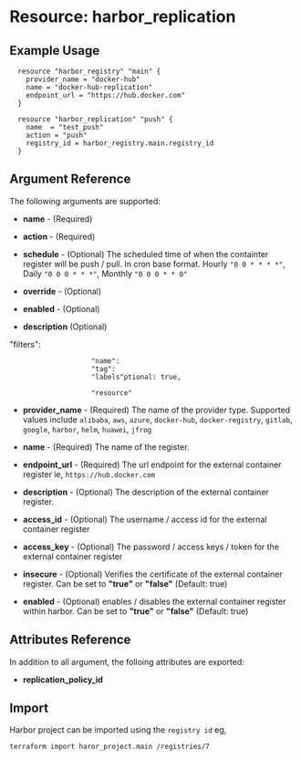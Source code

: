 # Resource: harbor_replication



## Example Usage

```hcl
  resource "harbor_registry" "main" {
	provider_name = "docker-hub"
	name = "docker-hub-replication"
	endpoint_url = "https://hub.docker.com"
  }

  resource "harbor_replication" "push" {
	name  = "test_push"
	action = "push"
	registry_id = harbor_registry.main.registry_id
  }
```

## Argument Reference
The following arguments are supported:

* **name** - (Required)

* **action** - (Required)

* **schedule** - (Optional) The scheduled time of when the containter register will be push / pull. In cron base format. Hourly `"0 0 * * * *"`, Daily `"0 0 0 * * *"`, Monthly `"0 0 0 * * 0"`
* **override** - (Optional)
* **enabled** - (Optional)
* **description** (Optional)	

"filters":
				
						"name":
						"tag": 
						"labels"ptional: true,
			
						"resource"


* **provider_name** - (Required) The name of the provider type. Supported values include `alibaba`, `aws`, `azure`, `docker-hub`, `docker-registry`, `gitlab`, `google`, `harbor`, `helm`, `huawei`, `jfrog`

* **name** - (Required) The name of the register.

* **endpoint_url** - (Required) The url endpoint for the external container register ie, `https://hub.docker.com`

* **description** - (Optional) The description of the external container register.

* **access_id** - (Optional) The username / access id for the external container register 

* **access_key** - (Optional) The password / access keys / token for the external container register

* **insecure** - (Optional) Verifies the certificate of the external container register. Can be set to **"true"** or **"false"** (Default: true)

* **enabled** - (Optional) enables / disables the external container register within harbor. Can be set to **"true"** or **"false"** (Default: true)

## Attributes Reference
In addition to all argument, the folloing attributes are exported:

* **replication_policy_id**
  
## Import
Harbor project can be imported using the `registry id` eg,

`
terraform import haror_project.main /registries/7
`